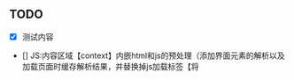 ## TODO
- [x] 测试内容
- [] JS:内容区域【context】内嵌html和js的预处理（添加界面元素的解析以及加载页面时缓存解析结果，并替换掉js加载标签【将<script src=xxx>标签的内容通过ajax获取后，写入当当前URL对应的HTML的末尾，并缓存当前URL，减少各类交互，要达到的目的即一个HTML&js&css只加载一次，不再触发多余的请求】）
- [] JS:用户行为分析js编写
- [] 3 移动端可能还需要根据浏览器版本加载fastClick组件
- [] JS: 需要重新 界面布局，菜单栏样式，自定义响应式菜单，以及菜单定宽后的滚动条 参考http://themes.getbootstrap.com/preview/?theme_id=6743&show_new= slimScrollBar 


不同的字体库
http://demo.amitjakhu.com/dripicons/


可以将表格的底纹和数据行线条去除



页面隐藏和关闭要按页面事件区分开，
例如tab页签切换时的应酬 ,因为隐藏不需要清理页面的冗余元素（日期控件，tooltip（这个要隐藏））
关闭时则需要清理当前页面对应的HTML元素（不能一刀切，只能按页面上下文处理，防止出现bug）


系统组件需要进行拆分为几种类型，1.标签型，2.HTML扩展属性型，3.class样式型 但是3种都要可以直接通过JS渲染，界面渲染只是另一中形式
标签型：就是在HTML上直接写<xx-table>
属性型：就是在HTML 元素上直接扩展属性，例如<a data-toggle='tooltip' data-tooltip-title='123'>移过来看看</a>
样式型：就是在HTML 元素的样式上直接写例如<form class='init mu-form'></form>


workspaceVO中应该添加替换的HTML或者JS内容，以便上线发布时出现调试功能或者临时替换方案（但是每次发布后这些内容应该失效，防止忘记修改，需要人为指定迁移到当前版本）


boostrap 组件
https://www.cnblogs.com/landeanfen/archive/2016/06/22/5461849.html



组件开发原则，能用HTML解决的不要用js，能用js解决的不要走服务
